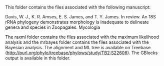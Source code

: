 This folder contains the files associated with the following manuscript:

Davis, W. J., K. R. Amses, E. S. James, and T. Y. James. In review. An 18S rRNA phylogeny demonstrates morphology is inadequate to delineate genera and species in Zoopagales. Mycologia

The raxml folder contains the files associated with the maximum likelihood analysis and the mrbayes folder contains the files associated with the Bayesian analysis. The alignment and ML tree is available on Treebase (http://purl.org/phylo/treebase/phylows/study/TB2:S22606). The GBlocks output is available in this folder. 
